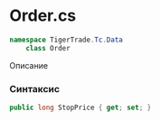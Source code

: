 
# Order.cs
```csharp
namespace TigerTrade.Tc.Data  
    class Order
```

Описание

### Синтаксис
```csharp
public long StopPrice { get; set; }
```
